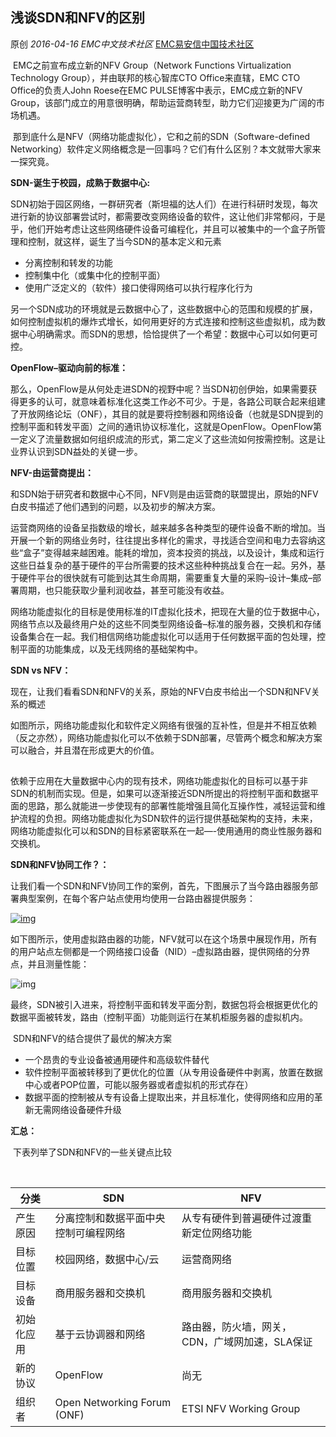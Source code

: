 ## 浅谈SDN和NFV的区别

原创 *2016-04-16* *EMC中文技术社区* [EMC易安信中国技术社区](https://mp.weixin.qq.com/s?__biz=MjM5NjY0NzAwMg==&mid=2651770736&idx=1&sn=8142e9791cdf9bbb49700f0f7fbed28e&scene=21##)

​      EMC之前宣布成立新的NFV Group（Network Functions Virtualization Technology Group），并由联邦的核心智库CTO Office来直辖，EMC CTO Office的负责人John Roese在EMC PULSE博客中表示，EMC成立新的NFV Group，该部门成立的用意很明确，帮助运营商转型，助力它们迎接更为广阔的市场机遇。

​      那到底什么是NFV（网络功能虚拟化），它和之前的SDN（Software-defined Networking）软件定义网络概念是一回事吗？它们有什么区别？本文就带大家来一探究竟。

 

**SDN-诞生于校园，成熟于数据中心:**

 

​      SDN初始于园区网络，一群研究者（斯坦福的达人们）在进行科研时发现，每次进行新的协议部署尝试时，都需要改变网络设备的软件，这让他们非常郁闷，于是乎，他们开始考虑让这些网络硬件设备可编程化，并且可以被集中的一个盒子所管理和控制，就这样，诞生了当今SDN的基本定义和元素

- 分离控制和转发的功能
- 控制集中化（或集中化的控制平面）
- 使用广泛定义的（软件）接口使得网络可以执行程序化行为

​      另一个SDN成功的环境就是云数据中心了，这些数据中心的范围和规模的扩展，如何控制虚拟机的爆炸式增长，如何用更好的方式连接和控制这些虚拟机，成为数据中心明确需求。而SDN的思想，恰恰提供了一个希望：数据中心可以如何更可控。

 

**OpenFlow–驱动向前的标准：**

 

​      那么，OpenFlow是从何处走进SDN的视野中呢？当SDN初创伊始，如果需要获得更多的认可，就意味着标准化这类工作必不可少。于是，各路公司联合起来组建了开放网络论坛（ONF），其目的就是要将控制器和网络设备（也就是SDN提到的控制平面和转发平面）之间的通讯协议标准化，这就是OpenFlow。OpenFlow第一定义了流量数据如何组织成流的形式，第二定义了这些流如何按需控制。这是让业界认识到SDN益处的关键一步。

 

**NFV-由运营商提出：**

 

​      和SDN始于研究者和数据中心不同，NFV则是由运营商的联盟提出，原始的NFV白皮书描述了他们遇到的问题，以及初步的解决方案。

​      运营商网络的设备呈指数级的增长，越来越多各种类型的硬件设备不断的增加。当开展一个新的网络业务时，往往提出多样化的需求，寻找适合空间和电力去容纳这些“盒子”变得越来越困难。能耗的增加，资本投资的挑战，以及设计，集成和运行这些日益复杂的基于硬件的平台所需要的技术这些种种挑战复合在一起。另外，基于硬件平台的很快就有可能到达其生命周期，需要重复大量的采购–设计–集成–部署周期，也只能获取少量利润收益，甚至可能没有收益。

​      网络功能虚拟化的目标是使用标准的IT虚拟化技术，把现在大量的位于数据中心，网络节点以及最终用户处的这些不同类型网络设备–标准的服务器，交换机和存储设备集合在一起。我们相信网络功能虚拟化可以适用于任何数据平面的包处理，控制平面的功能集成，以及无线网络的基础架构中。

 

**SDN vs NFV：**

 

​      现在，让我们看看SDN和NFV的关系，原始的NFV白皮书给出一个SDN和NFV关系的概述

​      如图所示，网络功能虚拟化和软件定义网络有很强的互补性，但是并不相互依赖（反之亦然），网络功能虚拟化可以不依赖于SDN部署，尽管两个概念和解决方案可以融合，并且潜在形成更大的价值。

[![img](data:image/gif;base64,iVBORw0KGgoAAAANSUhEUgAAAAEAAAABCAYAAAAfFcSJAAAADUlEQVQImWNgYGBgAAAABQABh6FO1AAAAABJRU5ErkJggg==)]()

​      依赖于应用在大量数据中心内的现有技术，网络功能虚拟化的目标可以基于非SDN的机制而实现。但是，如果可以逐渐接近SDN所提出的将控制平面和数据平面的思路，那么就能进一步使现有的部署性能增强且简化互操作性，减轻运营和维护流程的负担。网络功能虚拟化为SDN软件的运行提供基础架构的支持，未来，网络功能虚拟化可以和SDN的目标紧密联系在一起—-使用通用的商业性服务器和交换机。

 

**SDN和NFV协同工作？：**

 

​      让我们看一个SDN和NFV协同工作的案例，首先，下图展示了当今路由器服务部署典型案例，在每个客户站点使用均使用一台路由器提供服务：

[![img](http://mmbiz.qpic.cn/mmbiz/TztEwAzAQIWPxum8J4iaSSW8ibIa5EnRZxA7nguIoFkMSJmUIicdicqlm0w086qhjVvJDcqgUrEg9wBUGt5ibTQTEAg/640?wx_fmt=jpeg&tp=webp&wxfrom=5&wx_lazy=1)]()

​      如下图所示，使用虚拟路由器的功能，NFV就可以在这个场景中展现作用，所有的用户站点左侧都是一个网络接口设备（NID）–虚拟路由器，提供网络的分界点，并且测量性能：

![img](http://mmbiz.qpic.cn/mmbiz/TztEwAzAQIWPxum8J4iaSSW8ibIa5EnRZx6WKTYTR7PtLsnjyKIefGYUzr9rIov8jNbKtPwgmATwM9l9TIxAmFkw/640?wx_fmt=jpeg&tp=webp&wxfrom=5&wx_lazy=1)

​      最终，SDN被引入进来，将控制平面和转发平面分割，数据包将会根据更优化的数据平面被转发，路由（控制平面）功能则运行在某机柜服务器的虚拟机内。

​      SDN和NFV的结合提供了最优的解决方案

- 一个昂贵的专业设备被通用硬件和高级软件替代
- 软件控制平面被转移到了更优化的位置（从专用设备硬件中剥离，放置在数据中心或者POP位置，可能以服务器或者虚拟机的形式存在）
- 数据平面的控制被从专有设备上提取出来，并且标准化，使得网络和应用的革新无需网络设备硬件升级

 

**汇总：**

 

​      下表列举了SDN和NFV的一些关键点比较

​                  

| 分类    | SDN                           | NFV                        |
| ----- | ----------------------------- | -------------------------- |
| 产生原因  | 分离控制和数据平面中央控制可编程网络            | 从专有硬件到普遍硬件过渡重新定位网络功能       |
| 目标位置  | 校园网络，数据中心/云                   | 运营商网络                      |
| 目标设备  | 商用服务器和交换机                     | 商用服务器和交换机                  |
| 初始化应用 | 基于云协调器和网络                     | 路由器，防火墙，网关，CDN，广域网加速，SLA保证 |
| 新的协议  | OpenFlow                      | 尚无                         |
| 组织者   | Open Networking   Forum (ONF) | ETSI NFV Working   Group   |

 